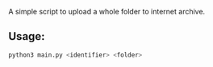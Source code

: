 A simple script to upload a whole folder to internet archive.

## Usage:
```sh
python3 main.py <identifier> <folder>
```